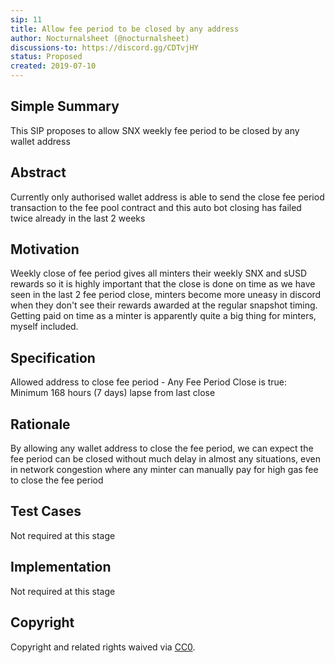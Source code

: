 ```yaml
---
sip: 11
title: Allow fee period to be closed by any address 
author: Nocturnalsheet (@nocturnalsheet)
discussions-to: https://discord.gg/CDTvjHY
status: Proposed
created: 2019-07-10
---
```



## Simple Summary
<!--"If you can't explain it simply, you don't understand it well enough." Provide a simplified and layman-accessible explanation of the SIP.-->
This SIP proposes to allow SNX weekly fee period to be closed by any wallet address 

## Abstract
<!--A short (~200 word) description of the technical issue being addressed.-->
Currently only authorised wallet address is able to send the close fee period transaction to the fee pool contract and this auto bot closing has failed twice already in the last 2 weeks

## Motivation
<!--The motivation is critical for SIPs that want to change Synthetix. It should clearly explain why the existing protocol specification is inadequate to address the problem that the SIP solves. SIP submissions without sufficient motivation may be rejected outright.-->
Weekly close of fee period gives all minters their weekly SNX and sUSD rewards so it is highly important that the close is done on time as we have seen in the last 2 fee period close, minters become more uneasy in discord when they don't see their rewards awarded at the regular snapshot timing. Getting paid on time as a minter is apparently quite a big thing for minters, myself included.  

## Specification
<!--The technical specification should describe the syntax and semantics of any new feature.-->
Allowed address to close fee period - Any
Fee Period Close is true: Minimum 168 hours (7 days) lapse from last close 

## Rationale
<!--The rationale fleshes out the specification by describing what motivated the design and why particular design decisions were made. It should describe alternate designs that were considered and related work, e.g. how the feature is supported in other languages. The rationale may also provide evidence of consensus within the community, and should discuss important objections or concerns raised during discussion.-->

By allowing any wallet address to close the fee period, we can expect the fee period can be closed without much delay in almost any situations, even in network congestion where any minter can manually pay for high gas fee to close the fee period
 
## Test Cases
<!--Test cases for an implementation are mandatory for SIPs but can be included with the implementation..-->
Not required at this stage

## Implementation
<!--The implementations must be completed before any SIP is given status "Implemented", but it need not be completed before the SIP is "Approved". While there is merit to the approach of reaching consensus on the specification and rationale before writing code, the principle of "rough consensus and running code" is still useful when it comes to resolving many discussions of API details.-->
Not required at this stage

## Copyright
Copyright and related rights waived via [CC0](https://creativecommons.org/publicdomain/zero/1.0/).
